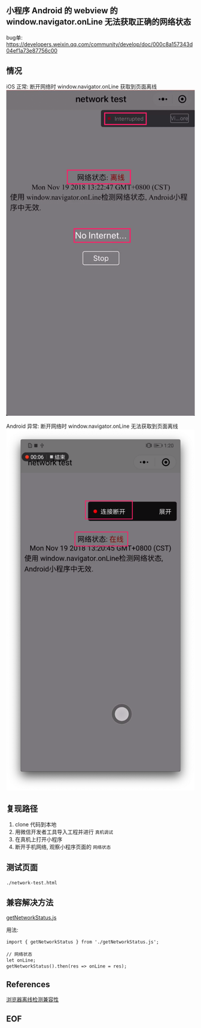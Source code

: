 ## 小程序 Android 的 webview 的 window.navigator.onLine 无法获取正确的网络状态

bug单: https://developers.weixin.qq.com/community/develop/doc/000c8a157343d04ef1a73e87756c00

## 情况

iOS 正常: 断开网络时 window.navigator.onLine 获取到页面离线
![](./ios离线状态.png)

Android 异常: 断开网络时 window.navigator.onLine 无法获取到页面离线
![](./android离线状态.png)

## 复现路径

1. clone 代码到本地
2. 用微信开发者工具导入工程并进行 `真机调试`
3. 在真机上打开小程序
4. 断开手机网络, 观察小程序页面的 `网络状态`

## 测试页面

`./network-test.html`

## 兼容解决方法
[getNetworkStatus.js](./getNetworkStatus.js)

用法:
```
import { getNetworkStatus } from './getNetworkStatus.js';

// 网络状态
let onLine;
getNetworkStatus().then(res => onLine = res);
```

## References

[浏览器离线检测兼容性](https://caniuse.com/#feat=online-status)

## EOF
